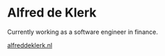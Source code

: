 # Alfred de Klerk
Currently working as a software engineer in finance.

<a href="https://alfreddeklerk.nl" target="_blank">alfreddeklerk.nl</a>
